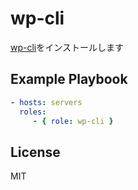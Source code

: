 wp-cli
=========

[wp-cli](http://wp-cli.org/)をインストールします

Example Playbook
----------------

```yaml
- hosts: servers
  roles:
     - { role: wp-cli }
```

License
-------

MIT
